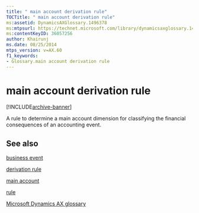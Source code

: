 ```yaml
---
title: " main account derivation rule"
TOCTitle: " main account derivation rule"
ms:assetid: DynamicsAXGlossary.1496378
ms:mtpsurl: https://technet.microsoft.com/library/dynamicsaxglossary.1496378(v=AX.60)
ms:contentKeyID: 36057256
author: Khairunj
ms.date: 08/25/2014
mtps_version: v=AX.60
f1_keywords:
- Glossary.main account derivation rule
---
```


# main account derivation rule


[!INCLUDE[archive-banner](includes/archive-banner.md)]

A rule to determine a main account dimension for classifying the financial consequences of an accounting event.

## See also

[business event](business-event.md)

[derivation rule](derivation-rule.md)

[main account](main-account.md)

[rule](rule.md)

[Microsoft Dynamics AX glossary](glossary/microsoft-dynamics-ax-glossary.md)

  


